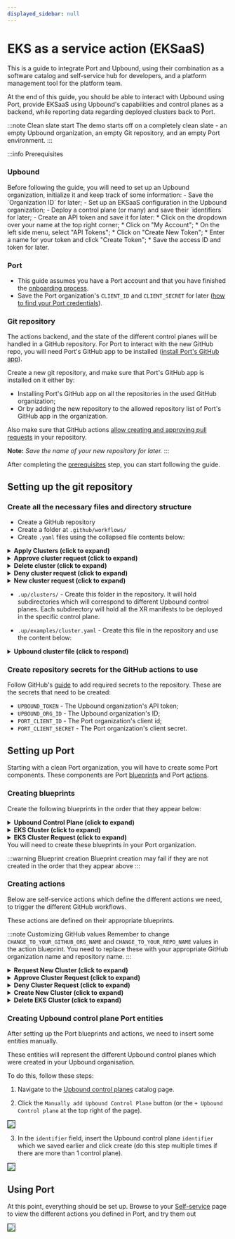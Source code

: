 ```yaml
---
displayed_sidebar: null
---
```


# EKS as a service action (EKSaaS)
This is a guide to integrate Port and Upbound, using their combination as a software catalog and self-service hub for developers, and a platform management tool for the platform team.

At the end of this guide, you should be able to interact with Upbound using Port, provide EKSaaS using Upbound's capabilities and control planes as a backend, while reporting data regarding deployed clusters back to Port.

:::note Clean slate start
The demo starts off on a completely clean slate - an empty Upbound organization, an empty Git repository, and an empty Port environment.
:::

:::info Prerequisites
<h3>Upbound</h3>
Before following the guide, you will need to set up an Upbound organization, initialize it and keep track of some information:
- Save the `Organization ID` for later;
- Set up an EKSaaS configuration in the Upbound organization;
- Deploy a control plane (or many) and save their `identifiers` for later;
- Create an API token and save it for later:
  * Click on the dropdown over your name at the top right corner;
  * Click on "My Account";
  * On the left side menu, select "API Tokens";
  * Click on "Create New Token";
  * Enter a name for your token and click "Create Token";
  * Save the access ID and token for later.

<h3>Port</h3>

- This guide assumes you have a Port account and that you have finished the [onboarding process](/quickstart).
- Save the Port organization's `CLIENT_ID` and `CLIENT_SECRET` for later ([how to find your Port credentials](https://docs.getport.io/build-your-software-catalog/sync-data-to-catalog/api/#find-your-port-credentials)).

<h3>Git repository</h3>

The actions backend, and the state of the different control planes will be handled in a GitHub repository. For Port to interact with the new GitHub repo, you will need Port's GitHub app to be installed ([install Port's GitHub app](https://docs.getport.io/build-your-software-catalog/sync-data-to-catalog/git/github/installation)).

Create a new git repository, and make sure that Port's GitHub app is installed on it either by:
- Installing Port's GitHub app on all the repositories in the used GitHub organization;
- Or by adding the new repository to the allowed repository list of Port's GitHub app in the organization.

Also make sure that GitHub actions [allow creating and approving pull requests](https://docs.github.com/en/enterprise-cloud@latest/repositories/managing-your-repositorys-settings-and-features/enabling-features-for-your-repository/managing-github-actions-settings-for-a-repository#preventing-github-actions-from-creating-or-approving-pull-requests) in your repository.

**Note:** _Save the name of your new repository for later._
:::


After completing the [prerequisites](#prerequisites) step, you can start following the guide.

## Setting up the git repository
### Create all the necessary files and directory structure

- Create a GitHub repository
- Create a folder at `.github/workflows/`
- Create `.yaml` files using the collapsed file contents below:

<details>
<summary><b>Apply Clusters (click to expand)</b></summary>

```yaml showLineNumbers title="apply-clusters.yaml"
name: Apply Cluster changes

on:
  workflow_dispatch:
    inputs:
      port_context:
        type: string

jobs:
  apply-clusters:
    runs-on: ubuntu-latest
    env:
    # highlight-next-line
      UPBOUND_ORG_ID: <ENTER_UPBOUND_ORG_ID> # `Organization ID` we set aside earlier
    steps:
      - uses: actions/checkout@v4
        with:
          persist-credentials: true
          ref: main
      - name: Install Kubectl
        uses: azure/setup-kubectl@v3
        id: install-kubectl
      - name: Install Upbound CLI
        run: |
          curl -sL "https://cli.upbound.io" | sh
          sudo mv up /usr/local/bin/
      - name: Connect to Upbound using CLI and apply manifests to all of the control planes
        run: |
          up login -t ${{ secrets.UPBOUND_TOKEN }}
          cd .up/clusters
          for CONTROL_PLANE in */ ; do
            # Remove trailing slash to get the clean cluster name
            CONTROL_PLANE=${CONTROL_PLANE%/}
          
            # Get the kube config for the specific control plane
            echo "Fetching kubeconfig for ${CONTROL_PLANE}"
            up ctp kubeconfig get -a ${{ env.UPBOUND_ORG_ID }} ${CONTROL_PLANE} -f kubeconfig.yaml --token ${{ secrets.UPBOUND_TOKEN }}
            echo "Applying manifests"
            if find "$CONTROL_PLANE" -maxdepth 1 -type f -name "*.yaml" | read -r; then
              kubectl --kubeconfig kubeconfig.yaml apply -f ./${CONTROL_PLANE}/ --recursive
            else
              echo "Control plane directory is empty"
              # exit 1
            fi
          done
```
</details>

<details>
<summary><b>Approve cluster request (click to expand)</b></summary>

```yaml showLineNumbers title="approve-cluster-request.yaml"
name: Approve new cluster PR

on:
  workflow_dispatch:
    inputs:
      port_context:
        required: true
        description: "Port's context"
        type: string

jobs:
  approve-cluster-request-call:
    runs-on: ubuntu-latest

    steps:
      - name: Inform starting of approving EKS cluster request
        uses: port-labs/port-github-action@v1
        with:
          clientId: ${{ secrets.PORT_CLIENT_ID }}
          clientSecret: ${{ secrets.PORT_CLIENT_SECRET }}
          operation: PATCH_RUN
          runId: ${{ fromJson(inputs.port_context).runId }}
          logMessage: "Approving EKS cluster request: ${{ fromJson(inputs.port_context).entity.properties.title }}"  

      - uses: actions/checkout@v4
        with:
          persist-credentials: true

      - name: Merge Pull Request
        uses: juliangruber/merge-pull-request-action@v1
        with:
          github-token: ${{ secrets.GITHUB_TOKEN }}
          number: ${{ fromJson(inputs.port_context).entity.properties.request_pr_number }}
          method: squash

      - name: "Report new EKS cluster to Port"
        if: ${{ always() }}
        uses: port-labs/port-github-action@v1
        with:
          clientId: ${{ secrets.PORT_CLIENT_ID }}
          clientSecret: ${{ secrets.PORT_CLIENT_SECRET }}
          operation: UPSERT
          identifier: ${{ fromJson(inputs.port_context).entity.properties.title }}
          runId: ${{ fromJson(inputs.port_context).runId }}
          title: ${{ fromJson(inputs.port_context).entity.properties.title }}
          blueprint: eks_cluster
          properties: |
            {
              "node_size": "${{ fromJson(inputs.port_context).entity.properties.node_size }}",
              "node_count": "${{ fromJson(inputs.port_context).entity.properties.node_count }}"
            }
          relations: |
            {
                "upbound_control_plane": "${{ fromJson(inputs.port_context).entity.relations.control_plane }}"
            }

      - name: Inform that EKS cluster request has been approved
        uses: port-labs/port-github-action@v1
        with:
          clientId: ${{ secrets.PORT_CLIENT_ID }}
          clientSecret: ${{ secrets.PORT_CLIENT_SECRET }}
          operation: PATCH_RUN
          runId: ${{ fromJson(inputs.port_context).runId }}
          icon: GitHubActions
          logMessage: "Approved EKS cluster request, and created new Port entity for the EKS cluster🚀 Applying Clusters to Upbound control plane..."

  approve-cluster-request-port:
    runs-on: ubuntu-latest
    steps:
      - uses: port-labs/port-github-action@v1
        with:
          clientId: ${{ secrets.PORT_CLIENT_ID }}
          clientSecret: ${{ secrets.PORT_CLIENT_SECRET }}
          operation: PATCH_RUN
          runId: ${{ fromJson(inputs.port_context).context.runId }}
          icon: GitHubActions
          logMessage: "Approving EKS cluster request: ${{ fromJson(inputs.port_context).entity.identifier }}"  
      - uses: actions/checkout@v4
        with:
          persist-credentials: true

      - name: Merge Pull Request
        uses: juliangruber/merge-pull-request-action@v1
        with:
          github-token: ${{ secrets.GITHUB_TOKEN }}
          number: ${{ fromJson(inputs.port_context).entity.properties.request_pr_number }}
          method: squash
  
      - name: "Report new EKS cluster to Port"
        if: ${{ always() }}
        uses: port-labs/port-github-action@v1
        with:
          clientId: ${{ secrets.PORT_CLIENT_ID }}
          clientSecret: ${{ secrets.PORT_CLIENT_SECRET }}
          identifier: ${{ fromJson(inputs.port_context).payload.entity.identifier }}
          title: ${{ fromJson(inputs.port_context).payload.entity.identifier }}
          runId: ${{ fromJson(inputs.port_context).context.runId }}
          blueprint: eks_cluster
          properties: | 
            {
              "node_size": "${{ fromJson(inputs.port_context).entity.properties.node_size }}",
              "node_count": ${{ fromJson(inputs.port_context).entity.properties.node_count }}
            }
          relations: |
            {
                "upbound_control_plane": "${{ fromJson(inputs.port_context).entity.relations.upbound_control_plane }}"
            }

      - name: "Approve EKS cluster request"
        if: ${{ always() }}
        uses: port-labs/port-github-action@v1
        with:
          clientId: ${{ secrets.PORT_CLIENT_ID }}
          clientSecret: ${{ secrets.PORT_CLIENT_SECRET }}
          identifier: ${{ fromJson(inputs.port_context).payload.entity.identifier }}
          blueprint: eks_cluster_request
          runId: ${{ fromJson(inputs.port_context).context.runId }}
          properties: |
            {
              "status": "Approved",
              "eks_cluster": "${{ fromJson(inputs.port_context).payload.entity.identifier }}"
            }
      - uses: port-labs/port-github-action@v1
        with:
          clientId: ${{ secrets.PORT_CLIENT_ID }}
          clientSecret: ${{ secrets.PORT_CLIENT_SECRET }}
          operation: PATCH_RUN
          runId: ${{ fromJson(inputs.port_context).context.runId }}
          icon: GitHubActions
          logMessage: "Approved EKS cluster request, and created new Port entity for the EKS cluster🚀 Applying Clusters to Upbound control plane..."

        
  apply-cluster-changes:
    uses: ./.github/workflows/apply-clusters.yaml
    if: ${{ always() }}
    secrets: inherit
    needs:
      - approve-cluster-request-call
      - approve-cluster-request-port

  update-port:
    runs-on: ubuntu-latest
    needs:
      - apply-cluster-changes
    if: ${{ always() }}
    steps:
      - name: Inform cluster applied to Upbound
        uses: port-labs/port-github-action@v1
        with:
          clientId: ${{ secrets.PORT_CLIENT_ID }}
          clientSecret: ${{ secrets.PORT_CLIENT_SECRET }}
          operation: PATCH_RUN
          runId: ${{ fromJson(inputs.port_context).runId }}
          logMessage: "Applied cluster to Upbound successfuly✅"        
```

</details>


<details>
<summary><b>Delete cluster (click to expand)</b></summary>

```yaml showLineNumbers title="delete-cluster.yaml"
name: Delete Cluster

on:
  workflow_dispatch:
    inputs:
      port_context:
        required: true
        description: "Port's payload"
        type: string

jobs:
  delete-cluster:
    runs-on: ubuntu-latest
    env:
      # highlight-next-line
      UPBOUND_ORG_ID: <ENTER_UPBOUND_ORG_ID> # `Organization ID` we set aside earlier
    steps:
      - name: Inform starting of deleting EKS cluster
        uses: port-labs/port-github-action@v1
        with:
          clientId: ${{ secrets.PORT_CLIENT_ID }}
          clientSecret: ${{ secrets.PORT_CLIENT_SECRET }}
          operation: PATCH_RUN
          runId: ${{ fromJson(inputs.port_context).runId }}
          icon: GithubActions
          logMessage: "Initiating deletion job 🏗️"  

      - uses: actions/checkout@v4
        with:
          persist-credentials: true
          ref: main

      - name: Install Kubectl
        uses: azure/setup-kubectl@v3
        id: install-kubectl
      - name: Install Upbound CLI
        run: |
          curl -sL "https://cli.upbound.io" | sh
          sudo mv up /usr/local/bin/

      - uses: port-labs/port-github-action@v1
        with:
          clientId: ${{ secrets.PORT_CLIENT_ID }}
          clientSecret: ${{ secrets.PORT_CLIENT_SECRET }}
          operation: PATCH_RUN
          runId: ${{ fromJson(inputs.port_context).runId }}
          icon: GithubActions
          logMessage: "Connecting to Upbound control plane 🛰️"  

      - name: Connect to Upbound using CLI + Fetch kubeconfig
        run: |
          up login -t ${{ secrets.UPBOUND_TOKEN }}
          up ctp kubeconfig get -a ${{ env.UPBOUND_ORG_ID }} ${{ fromJson(inputs.port_context).entity.relations.upbound_control_plane }} -f kubeconfig.yaml --token ${{ secrets.UPBOUND_TOKEN }}

      - uses: port-labs/port-github-action@v1
        with:
          clientId: ${{ secrets.PORT_CLIENT_ID }}
          clientSecret: ${{ secrets.PORT_CLIENT_SECRET }}
          operation: PATCH_RUN
          runId: ${{ fromJson(inputs.port_context).runId }}
          icon: GithubActions
          logMessage: |
            ❌ Deleteing CRDs from Upbound + claim files from the repository for:
              Control plane: ${{ fromJson(inputs.port_context).entity.relations.upbound_control_plane }}
              Cluster: ${{ fromJson(inputs.port_context).entity }} ❌

      - name: Delete cluster from Upbound
        run: |
          kubectl --kubeconfig kubeconfig.yaml delete -f .up/clusters/${{ fromJson(inputs.port_context).entity.relations.upbound_control_plane }}/${{ fromJson(inputs.port_context).context.entity }}.yaml

      - name: Delete cluster yaml file
        run: | 
          git rm -f .up/clusters/${{ fromJson(inputs.port_context).entity.relations.upbound_control_plane }}/${{ fromJson(inputs.port_context).context.entity }}.yaml
          git status

      - name: Create Pull Request
        id: create-pr
        uses: peter-evans/create-pull-request@v4
        with:
          add-paths: .up/clusters
          branch: "DELETE-CLUSTER-REQUEST-${{ fromJson(inputs.port_context).entity }}"
          title: "Delete cluster request: ${{ fromJson(inputs.port_context).entity }}"
          commit-message: "Delete cluster in upbound called ${{ fromJson(inputs.port_context).entity.identifier }}"

      - name: Merge Pull Request
        uses: juliangruber/merge-pull-request-action@v1
        with:
          github-token: ${{ secrets.GITHUB_TOKEN }}
          number: ${{ steps.create-pr.outputs.pull-request-number }}
          method: squash

      - name: "Delete EKS cluster from Port"
        uses: port-labs/port-github-action@v1
        with:
          clientId: ${{ secrets.PORT_CLIENT_ID }}
          clientSecret: ${{ secrets.PORT_CLIENT_SECRET }}
          identifier: ${{ fromJson(inputs.port_context).entity }}
          runId: ${{ fromJson(inputs.port_context).runId }}
          blueprint: eks_cluster
          operation: DELETE

      - uses: port-labs/port-github-action@v1
        with:
          clientId: ${{ secrets.PORT_CLIENT_ID }}
          clientSecret: ${{ secrets.PORT_CLIENT_SECRET }}
          operation: PATCH_RUN
          runId: ${{ fromJson(inputs.port_context).runId }}
          icon: GithubActions
          status: "SUCCESS"
          summary: "Deletion successful🚀"
          logMessage: "Deletion successful ✅ Deleted EKS Cluster Port entity for: ${{ fromJson(inputs.port_context).entity }}"  

```

</details>

<details>
<summary><b>Deny cluster request (click to expand)</b></summary>

```yaml showLineNumbers title="deny-cluster-request.yaml"
name: Deny cluster request

on:
  workflow_dispatch:
    inputs:
      port_context:
        required: true
        description: "Port's payload"
        type: string

jobs:
  deny-cluster-request-port:
    if: github.event.inputs.port_context != ''
    runs-on: ubuntu-latest
    steps:
      - name: Inform starting of denying EKS cluster request
        uses: port-labs/port-github-action@v1
        with:
          clientId: ${{ secrets.PORT_CLIENT_ID }}
          clientSecret: ${{ secrets.PORT_CLIENT_SECRET }}
          operation: PATCH_RUN
          runId: ${{ fromJson(inputs.port_context).context.runId }}
          logMessage: "Denying EKS cluster request: ${{ fromJson(inputs.port_context).entity.identifier }}"  

      - uses: actions/checkout@v4
        with:
          persist-credentials: true

      - name: Close Pull Request
        uses: peter-evans/close-pull@v3
        with:
          pull-request-number: ${{ fromJson(inputs.port_context).entity.properties.request_pr_number }}
          comment: "Cluster request ${{ fromJson(inputs.port_context).entity.identifier }} was denied ❌. Pull request closed."
          delete-branch: false
          token: ${{ secrets.GITHUB_TOKEN }}

      - name: "Deny EKS cluster request"
        if: ${{ always() }}
        uses: port-labs/port-github-action@v1
        with:
          clientId: ${{ secrets.PORT_CLIENT_ID }}
          clientSecret: ${{ secrets.PORT_CLIENT_SECRET }}
          identifier: ${{ fromJson(inputs.port_context).entity.identifier }}
          blueprint: eks_cluster_request
          runId: ${{ fromJson(inputs.port_context).context.runId }}
          properties: |
            {
              "status": "Denied"
            }

      - name: Inform that EKS cluster request has been denied
        uses: port-labs/port-github-action@v1
        with:
          clientId: ${{ secrets.PORT_CLIENT_ID }}
          clientSecret: ${{ secrets.PORT_CLIENT_SECRET }}
          operation: PATCH_RUN
          runId: ${{ fromJson(inputs.port_context).context.runId }}
          summary: "Request denied."
          status: "SUCCESS"
          logMessage: "Request updated - status 'denied' ❌"

```
</details>


<details>
<summary><b>New cluster request (click to expand)</b></summary>

```yaml showLineNumbers title="new-cluster-request.yaml"
name: Create new cluster PR

on:
  workflow_dispatch:
    inputs:
      control-plane:
        type: string
        required: true
      cluster-name:
        type: string
        required: true
        description: The cluster name to request
      node-count:
        type: string
        required: false
        description: Number of nodes for the cluster
        default: "1"
      node-size:
        required: false
        description: "Node size"
        type: choice
        default: small
        options:
          - small
          - medium
          - large
      port_context:
        type: string
        required: true
        description: Port Payload
  
jobs:
  create-cluster-request:
    runs-on: ubuntu-latest
    outputs:
      pr-id: ${{ steps.create-pr.outputs.pull-request-number }}
    steps:
      - name: Inform starting of creating EKS cluster request
        uses: port-labs/port-github-action@v1
        with:
          clientId: ${{ secrets.PORT_CLIENT_ID }}
          clientSecret: ${{ secrets.PORT_CLIENT_SECRET }}
          operation: PATCH_RUN
          runId: ${{ fromJson(inputs.port_context).runId }}
          icon: GithubActions
          logMessage: "Initiating EKS clutser request job 🏗️"  

      - uses: actions/checkout@v4
        with:
          persist-credentials: true

      - name: Manipulate YAML file
        run: |
          if [[ ! -f ".up/clusters/${{ inputs.control-plane }}/${{ inputs.cluster-name }}.yaml" ]]; then
            mkdir -p .up/clusters/${{ inputs.control-plane }}
            cp .up/examples/cluster.yaml .up/clusters/${{ inputs.control-plane }}/${{ inputs.cluster-name }}.yaml
          else
            echo "This cluster already exists!"
            exit 1
          fi
          yq -i e '.metadata.name = "${{ inputs.cluster-name }}"' .up/clusters/${{ inputs.control-plane }}/${{ inputs.cluster-name }}.yaml 
          yq -i e '.spec.id = "${{ inputs.cluster-name }}"' .up/clusters/${{ inputs.control-plane }}/${{ inputs.cluster-name }}.yaml
          yq -i e '.spec.parameters.nodes.count = ${{ inputs.node-count }}' .up/clusters/${{ inputs.control-plane }}/${{ inputs.cluster-name }}.yaml
          yq -i e '.spec.parameters.nodes.size = "${{ inputs.node-size }}"' .up/clusters/${{ inputs.control-plane }}/${{ inputs.cluster-name }}.yaml 
          yq -i e '.spec.writeConnectionSecretToRef.name = "${{ inputs.cluster-name }}-kubeconfig"' .up/clusters/${{ inputs.control-plane }}/${{ inputs.cluster-name }}.yaml
          
          echo "New cluster's YAML:"
          cat .up/clusters/${{ inputs.control-plane }}/${{ inputs.cluster-name }}.yaml

      - uses: port-labs/port-github-action@v1
        with:
          clientId: ${{ secrets.PORT_CLIENT_ID }}
          clientSecret: ${{ secrets.PORT_CLIENT_SECRET }}
          operation: PATCH_RUN
          runId: ${{ fromJson(inputs.port_context).runId }}
          icon: GithubActions
          logMessage: |
            Cluster request information: 
              Upbound control plane name: ${{ inputs.control-plane }}
              Cluster name: ${{ inputs.cluster-name }}
              Node size: ${{ inputs.node-size }}
              Node Count: ${{ inputs.node-count }}

            Creating pull request for the new cluster⏳
            

      - name: Create Pull Request
        id: create-pr
        uses: peter-evans/create-pull-request@v4
        with:
          branch: "CLUSTER-REQUEST-${{ inputs.cluster-name }}"
          title: "New cluster request: ${{ inputs.cluster-name }}"
          commit-message: "Create new cluster in upbound called ${{ inputs.cluster-name }}"

      - name: "Report new EKS cluster request to Port"
        if: ${{ fromJson(inputs.port_context).action == 'request_new_cluster' }}
        uses: port-labs/port-github-action@v1
        with:
          clientId: ${{ secrets.PORT_CLIENT_ID }}
          clientSecret: ${{ secrets.PORT_CLIENT_SECRET }}
          identifier: ${{ inputs.cluster-name }}
          title: ${{ inputs.cluster-name }}
          blueprint: eks_cluster_request
          runId: ${{ fromJson(inputs.port_context).runId }}
          properties: |
            {
              "request_pr_url": "${{ steps.create-pr.outputs.pull-request-url }}",
              "request_pr_number": ${{ steps.create-pr.outputs.pull-request-number }},
              "node_size": "${{ inputs.node-size }}",
              "node_count": "${{ inputs.node-count }}"
            }
          relations: |
            {
                "upbound_control_plane": "${{ inputs.control-plane }}"
            }

      - uses: port-labs/port-github-action@v1
        if: ${{ fromJson(inputs.port_context).action == 'request_new_cluster' }}
        with:
          clientId: ${{ secrets.PORT_CLIENT_ID }}
          clientSecret: ${{ secrets.PORT_CLIENT_SECRET }}
          operation: PATCH_RUN
          runId: ${{ fromJson(inputs.port_context).runId }}
          link: ${{ steps.create-pr.outputs.pull-request-url }}
          icon: GithubActions
          logMessage: "Pull request created: ${{ steps.create-pr.outputs.pull-request-url }}"  

      - uses: port-labs/port-github-action@v1
        if: ${{ fromJson(inputs.port_context).action == 'create_new_cluster' }}
        with:
          clientId: ${{ secrets.PORT_CLIENT_ID }}
          clientSecret: ${{ secrets.PORT_CLIENT_SECRET }}
          operation: PATCH_RUN
          runId: ${{ fromJson(inputs.port_context).runId }}
          icon: GithubActions
          logMessage: "Creation job run, auto-approving cluster request..."  

  force-approve-request:
    uses: ./.github/workflows/approve-cluster-request.yaml
    if: ${{ fromJson(inputs.port_context).action == 'create_new_cluster' }}
    secrets: inherit
    needs: create-cluster-request
    with:
      pr-id: ${{ needs.create-cluster-request.outputs.pr-id }}
      cluster-name: ${{ inputs.cluster-name }}
      node-count: ${{ inputs.node-count }}
      node-size: ${{ inputs.node-size }}
      run-id: ${{ fromJson(inputs.port_context).runId }}
      control-plane: ${{ inputs.control-plane }}
```

</details>

- `.up/clusters/` - Create this folder in the repository. It will hold subdirectories which will correspond to different Upbound control planes. Each subdirectory will hold all the XR manifests to be deployed in the specific control plane.

- `.up/examples/cluster.yaml` - Create this file in the repository and use the content below:

<details>

<summary><b>Upbound cluster file (click to respond)</b></summary>

```yaml showLineNumbers title="cluster.yaml"
apiVersion: k8s.starter.org/v1alpha1
kind: KubernetesCluster
metadata:
  name: my-cluster
  namespace: default
spec:
  id: my-cluster
  parameters:
    nodes:
      count: 3
      size: small
    services:
      operators:
        prometheus:
          version: "34.5.1"
  writeConnectionSecretToRef:
    name: my-cluster-kubeconfig
```

</details>

### Create repository secrets for the GitHub actions to use
Follow GitHub's [guide](https://docs.github.com/en/actions/security-guides/using-secrets-in-github-actions#creating-secrets-for-a-repository) to add required secrets to the repository. These are the secrets that need to be created:
* `UPBOUND_TOKEN` - The Upbound organization's API token;
* `UPBOUND_ORG_ID` - The Upbound organization's ID;
* `PORT_CLIENT_ID` - The Port organization's client id;
* `PORT_CLIENT_SECRET` - The Port organization's client secret.

## Setting up Port
Starting with a clean Port organization, you will have to create some Port components. These components are Port [blueprints](https://docs.getport.io/build-your-software-catalog/define-your-data-model/setup-blueprint/#what-is-a-blueprint) and Port [actions](https://docs.getport.io/create-self-service-experiences/).

### Creating blueprints
Create the following blueprints in the order that they appear below:

<details>
<summary><b>Upbound Control Plane (click to expand)</b></summary>

```json showLineNumbers
{
    "identifier": "upbound_control_plane",
    "title": "Upbound Control Plane",
    "icon": "Cluster",
    "schema": {
      "properties": {},
      "required": []
    },
    "mirrorProperties": {},
    "calculationProperties": {},
    "relations": {}
}
```
</details>

<details>
<summary><b>EKS Cluster (click to expand)</b></summary>

```json showLineNumbers
{
    "identifier": "eks_cluster",
    "title": "EKS Cluster",
    "icon": "Cluster",
    "schema": {
      "properties": {
        "node_count": {
          "icon": "Node",
          "title": "Node Count",
          "type": "number",
          "description": "The cluster's node count"
        },
        "node_size": {
          "icon": "Node",
          "title": "Node Size",
          "description": "The cluster's node size",
          "type": "string",
          "enum": [
            "small",
            "medium",
            "large"
          ],
          "enumColors": {
            "small": "lightGray",
            "medium": "lightGray",
            "large": "lightGray"
          }
        }
      },
      "required": []
    },
    "mirrorProperties": {},
    "calculationProperties": {
      "claim_file_url": {
        "title": "Claim file URL",
        "icon": "Github",
        "calculation": "\"https://github.com/port-demo/port-upbound-demo/blob/main/.up/clusters/\" + .identifier + \".yaml\"",
        "type": "string",
        "format": "url"
      }
    },
    "relations": {
      "upbound_control_plane": {
        "title": "Upbound Control Plane",
        "description": "The Upbound control plane for this cluster",
        "target": "upbound_control_plane",
        "required": false,
        "many": false
      }
    }
}
```
</details>

<details>
<summary><b>EKS Cluster Request (click to expand)</b></summary>

```json showLineNumbers
{
        "identifier": "eks_cluster_request",
        "title": "EKS Cluster Request",
        "icon": "Book",
        "schema": {
          "properties": {
            "request_pr_url": {
              "icon": "Github",
              "title": "Request PR URL",
              "type": "string",
              "description": "The cluster request's PR URL",
              "format": "url"
            },
            "request_pr_number": {
              "icon": "Github",
              "title": "Request PR Number",
              "type": "number",
              "minimum": 0
            },
            "node_count": {
              "icon": "Node",
              "title": "Node Count",
              "type": "number",
              "description": "Amount of nodes for this cluster"
            },
            "node_size": {
              "icon": "Node",
              "title": "Node Size",
              "type": "string",
              "description": "The node size for the cluster nodes",
              "enum": [
                "small",
                "medium",
                "large"
              ],
              "enumColors": {
                "small": "lightGray",
                "medium": "lightGray",
                "large": "lightGray"
              }
            },
            "status": {
              "icon": "BlankPage",
              "title": "Status",
              "description": "Status of the cluster request (Pending/Approved)",
              "type": "string",
              "default": "Pending",
              "enum": [
                "Pending",
                "Approved",
                "Denied"
              ],
              "enumColors": {
                "Pending": "yellow",
                "Approved": "green",
                "Denied": "red"
              }
            }
          },
          "required": []
        },
        "mirrorProperties": {},
        "calculationProperties": {},
        "relations": {
          "eks_cluster": {
            "title": "EKS Cluster",
            "description": "The cluster created for this request",
            "target": "eks_cluster",
            "required": false,
            "many": false
          },
          "upbound_control_plane": {
            "title": "Upbound Control Plane",
            "description": "The control plane this cluster was requested for",
            "target": "upbound_control_plane",
            "required": false,
            "many": false
          }
        }
      }
```
</details>
You will need to create these blueprints in your Port organization. 

:::warning Blueprint creation
Blueprint creation may fail if they are not created in the order that they appear above
:::

### Creating actions
Below are self-service actions which define the different actions we need, to trigger the different GitHub workflows.

These actions are defined on their appropriate blueprints.

:::note Customizing GitHub values
Remember to change `CHANGE_TO_YOUR_GITHUB_ORG_NAME` and `CHANGE_TO_YOUR_REPO_NAME` values in the action blueprint. You need to replace these with your appropriate GitHub organization name and repository name.
:::
<details>
<summary><b>Request New Cluster (click to expand)</b></summary>

Creates a EKS Cluster Request to request a new Upbound Cluster

```json showLineNumbers
{
  "identifier": "eks_cluster_request_new_cluster",
  "title": "Request new cluster",
  "icon": "GithubActions",
  "trigger": {
    "type": "self-service",
    "operation": "CREATE",
    "userInputs": {
      "properties": {
        "cluster-name": {
          "title": "Cluster Name",
          "type": "string"
        },
        "node-size": {
          "title": "Node Size",
          "type": "string",
          "default": "small",
          "enum": [
            "small",
            "medium",
            "large"
          ],
          "enumColors": {
            "small": "lightGray",
            "medium": "lightGray",
            "large": "lightGray"
          }
        },
        "node-count": {
          "icon": "DefaultProperty",
          "title": "Node Count",
          "type": "string",
          "default": "1"
        },
        "control-plane": {
          "icon": "DefaultProperty",
          "title": "Upbound control plane",
          "type": "string",
          "blueprint": "upbound_control_plane",
          "format": "entity"
        }
      },
      "required": [
        "cluster-name",
        "control-plane"
      ],
      "order": [
        "control-plane",
        "cluster-name",
        "node-size",
        "node-count"
      ]
    },
    "blueprintIdentifier": "eks_cluster"
  },
  "invocationMethod": {
    "type": "GITHUB",
    "org": "CHANGE_TO_YOUR_GITHUB_ORG_NAME",
    "repo": "CHANGE_TO_YOUR_REPO_NAME",
    "workflow": "new-cluster-request.yaml",
    "workflowInputs": {
      "cluster-name": "{{.inputs.\"cluster-name\"}}",
      "node-size": "{{.inputs.\"node-size\"}}",
      "node-count": "{{.inputs.\"node-count\"}}",
      "control-plane": "{{.inputs.\"control-plane\" | if type == \"array\" then map(.identifier) else .identifier end}}",
      "port_context": {
        "action": "{{ .action.identifier[(\"eks_cluster_\" | length):] }}",
        "runId": "{{.run.id}}"
      }
    },
    "reportWorkflowStatus": true
  },
  "requiredApproval": false,
  "publish": true
}
```

</details>

<details>
<summary><b>Approve Cluster Request (click to expand)</b></summary>

Grants approval to a request to create a new Upbound Cluster

```json showLineNumbers
{
  "identifier": "eks_cluster_request_approve_cluster_request",
  "title": "Approve Cluster Request",
  "icon": "GithubActions",
  "trigger": {
    "type": "self-service",
    "operation": "DAY-2",
    "userInputs": {
      "properties": {},
      "required": []
    },
    "blueprintIdentifier": "eks_cluster_request"
  },
  "invocationMethod": {
    "type": "GITHUB",
    "org": "CHANGE_TO_YOUR_GITHUB_ORG_NAME",
    "repo": "CHANGE_TO_YOUR_REPO_NAME",
    "workflow": "approve-cluster-request.yaml",
    "workflowInputs": {
      "port_context": {
        "runId": "{{.run.id}}",
        "entity": "{{.entity}}"
      }
    },
    "reportWorkflowStatus": true
  },
  "requiredApproval": false,
  "publish": true
}
```
</details>

<details>
<summary><b>Deny Cluster Request (click to expand)</b></summary>

Denies a request to create a new Upbound cluster

```json showLineNumbers
{
  "identifier": "eks_cluster_request_deny_cluster_request",
  "title": "Deny cluster request",
  "icon": "Alert",
  "description": "Deny this EKS cluster request",
  "trigger": {
    "type": "self-service",
    "operation": "DAY-2",
    "userInputs": {
      "properties": {},
      "required": []
    },
    "blueprintIdentifier": "eks_cluster_request"
  },
  "invocationMethod": {
    "type": "GITHUB",
    "org": "CHANGE_TO_YOUR_GITHUB_ORG_NAME",
    "repo": "CHANGE_TO_YOUR_REPO_NAME",
    "workflow": "deny-cluster-request.yaml",
    "workflowInputs": {
      "port_context": {
        "entity": "{{.entity}}",
        "runId": "{{.run.id}}"
      }
    },
    "reportWorkflowStatus": true
  },
  "requiredApproval": false,
  "publish": true
}
```

</details>

<details>
<summary><b>Create New Cluster (click to expand)</b></summary>

Creates a new Upbound Cluster and an EKS Cluster entity

```json showLineNumbers
{
  "identifier": "eks_cluster_create_new_cluster",
  "title": "Create new cluster",
  "icon": "GithubActions",
  "trigger": {
    "type": "self-service",
    "operation": "CREATE",
    "userInputs": {
      "properties": {
        "cluster-name": {
          "title": "Cluster Name",
          "type": "string"
        },
        "node-size": {
          "title": "Node Size",
          "type": "string",
          "default": "small",
          "enum": [
            "small",
            "medium",
            "large"
          ],
          "enumColors": {
            "small": "lightGray",
            "medium": "lightGray",
            "large": "lightGray"
          }
        },
        "node-count": {
          "icon": "DefaultProperty",
          "title": "Node Count",
          "type": "string",
          "default": "1"
        },
        "control-plane": {
          "title": "Upbound control plane",
          "type": "string",
          "blueprint": "upbound_control_plane",
          "format": "entity"
        }
      },
      "required": [
        "cluster-name",
        "control-plane"
      ],
      "order": [
        "control-plane",
        "cluster-name",
        "node-size",
        "node-count"
      ]
    },
    "blueprintIdentifier": "eks_cluster"
  },
  "invocationMethod": {
    "type": "GITHUB",
    "org": "CHANGE_TO_YOUR_GITHUB_ORG_NAME",
    "repo": "CHANGE_TO_YOUR_REPO_NAME",
    "workflow": "new-cluster-request.yaml",
    "workflowInputs": {
      "cluster-name": "{{.inputs.\"cluster-name\"}}",
      "node-size": "{{.inputs.\"node-size\"}}",
      "node-count": "{{.inputs.\"node-count\"}}",
      "control-plane": "{{.inputs.\"control-plane\" | if type == \"array\" then map(.identifier) else .identifier end}}",
      "port_context": {
        "action": "{{ .action.identifier[(\"eks_cluster_\" | length):] }}",
        "runId": "{{.run.id}}"
      }
    },
    "reportWorkflowStatus": true
  },
  "requiredApproval": false,
  "publish": true
}
```

</details>

<details>
<summary><b>Delete EKS Cluster (click to expand)</b></summary>

Deletes an existing Upbound Cluster and its corresponding EKS Cluster entity on Port

```json showLineNumbers
{
  "identifier": "eks_cluster_delete_eks_cluster",
  "title": "Delete EKS Cluster",
  "icon": "Alert",
  "trigger": {
    "type": "self-service",
    "operation": "DELETE",
    "userInputs": {
      "properties": {},
      "required": [],
      "order": []
    },
    "blueprintIdentifier": "eks_cluster"
  },
  "invocationMethod": {
    "type": "GITHUB",
    "org": "CHANGE_TO_YOUR_GITHUB_ORG_NAME",
    "repo": "CHANGE_TO_YOUR_REPO_NAME",
    "workflow": "delete-cluster.yaml",
    "workflowInputs": {
      "port_context": {
        "runId": "{{.run.id}}",
        "entity": "{{.entity}}"
      }
    },
    "reportWorkflowStatus": true
  },
  "requiredApproval": true,
  "approvalNotification": {
    "type": "email"
  },
  "publish": true
}
```

</details>

### Creating Upbound control plane Port entities
After setting up the Port blueprints and actions, we need to insert some entities manually.

These entities will represent the different Upbound control planes which were created in your Upbound organisation.

To do this, follow these steps:

1. Navigate to the [Upbound control planes](https://app.getport.io/upbound_control_planes) catalog page.

2. Click the `Manually add Upbound Control Plane` button (or the `+ Upbound Control plane` at the top right of the page).
<img src='/img/create-self-service-experiences/setup-backend/github-workflow/examples/Upbound/addUpboundControlPlaneManually.png' border='1px' />

3. In the `identifier` field, insert the Upbound control plane `identifier` which we saved earlier and click create (do this step multiple times if there are more than 1 control plane).
<img src='/img/create-self-service-experiences/setup-backend/github-workflow/examples/Upbound/setUpboundControlPlaneIdentifier.png' border='1px' />

## Using Port
At this point, everything should be set up. Browse to your [Self-service](https://app.getport.io/self-serve) page to view the different actions you defined in Port, and try them out

<img src='/img/create-self-service-experiences/setup-backend/github-workflow/examples/Upbound/selfServicePage.png' border='1px' />
